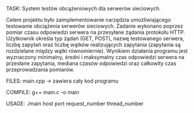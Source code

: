TASK:           System testów obcążeniowych dla serwerów sieciowych.

Celem projektu było zaimplementowanie narzędzia umożliwiającego testowanie obciążenia serwerów sieciowych.
Zadanie wykonano poprzez pomiar czasu odpowiedzi serwera na przesyłane żądania protokołu HTTP.
Użytkownik określa typ żądań (GET, POST), nazwę testowanego serwera, liczbę zapytań oraz liczbę wątków realizujących zapytania (zapytania są rozdzielane między wątki równomiernie).
Wynikiem działania programu jest wyznaczony minimalny, średni i maksymalny czas odpowiedzi serwera na przesłane zapytania, mediana czasów odpowiedzi oraz całkowity czas przeprowadzania pomiarów.

FILES:          main.cpp -> zawiera cały kod programu

COMPILE:        g++ main.c -o main

USAGE:          ./main host port request_number thread_number
